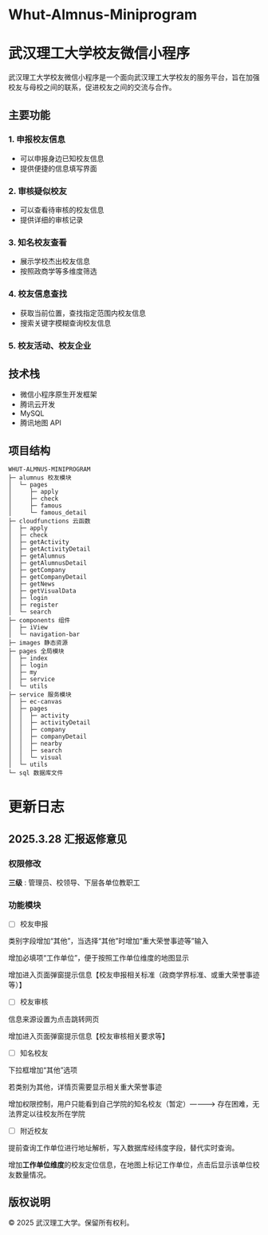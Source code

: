 # Whut-Almnus-Miniprogram

# 武汉理工大学校友微信小程序

武汉理工大学校友微信小程序是一个面向武汉理工大学校友的服务平台，旨在加强校友与母校之间的联系，促进校友之间的交流与合作。

## 主要功能

### 1. 申报校友信息
- 可以申报身边已知校友信息
- 提供便捷的信息填写界面

### 2. 审核疑似校友
- 可以查看待审核的校友信息
- 提供详细的审核记录

### 3. 知名校友查看
- 展示学校杰出校友信息
- 按照政商学等多维度筛选

### 4. 校友信息查找
- 获取当前位置，查找指定范围内校友信息
- 搜索关键字模糊查询校友信息

### 5. 校友活动、校友企业

## 技术栈
- 微信小程序原生开发框架
- 腾讯云开发
- MySQL
- 腾讯地图 API

## 项目结构

```text
WHUT-ALMNUS-MINIPROGRAM
├─ alumnus 校友模块
│  └─ pages
│     ├─ apply
│     ├─ check
│     ├─ famous
│     └─ famous_detail
├─ cloudfunctions 云函数
│  ├─ apply
│  ├─ check
│  ├─ getActivity
│  ├─ getActivityDetail
│  ├─ getAlumnus
│  ├─ getAlumnusDetail
│  ├─ getCompany
│  ├─ getCompanyDetail
│  ├─ getNews
│  ├─ getVisualData
│  ├─ login
│  ├─ register
│  └─ search
├─ components 组件
│  ├─ iView
│  └─ navigation-bar
├─ images 静态资源
├─ pages 全局模块
│  ├─ index
│  ├─ login
│  ├─ my
│  ├─ service
│  └─ utils
├─ service 服务模块
│  ├─ ec-canvas
│  ├─ pages
│  │  ├─ activity
│  │  ├─ activityDetail
│  │  ├─ company
│  │  ├─ companyDetail
│  │  ├─ nearby
│  │  ├─ search
│  │  └─ visual
│  └─ utils
└─ sql 数据库文件
```

# 更新日志

## 2025.3.28 汇报返修意见

### 权限修改

**三级** : 管理员、校领导、下层各单位教职工

### 功能模块

- [ ] 校友申报

类别字段增加“其他”，当选择“其他”时增加“重大荣誉事迹等”输入

增加必填项“工作单位”，便于按照工作单位维度的地图显示

增加进入页面弹窗提示信息【校友申报相关标准（政商学界标准、或重大荣誉事迹等）】

- [ ] 校友审核

信息来源设置为点击跳转网页

增加进入页面弹窗提示信息【校友审核相关要求等】

- [ ] 知名校友

下拉框增加“其他”选项

若类别为其他，详情页需要显示相关重大荣誉事迹

增加权限控制，用户只能看到自己学院的知名校友（暂定）————> 存在困难，无法界定以往校友所在学院

- [ ] 附近校友

提前查询工作单位进行地址解析，写入数据库经纬度字段，替代实时查询。

增加**工作单位维度**的校友定位信息，在地图上标记工作单位，点击后显示该单位校友数量情况。


## 版权说明

© 2025 武汉理工大学。保留所有权利。
